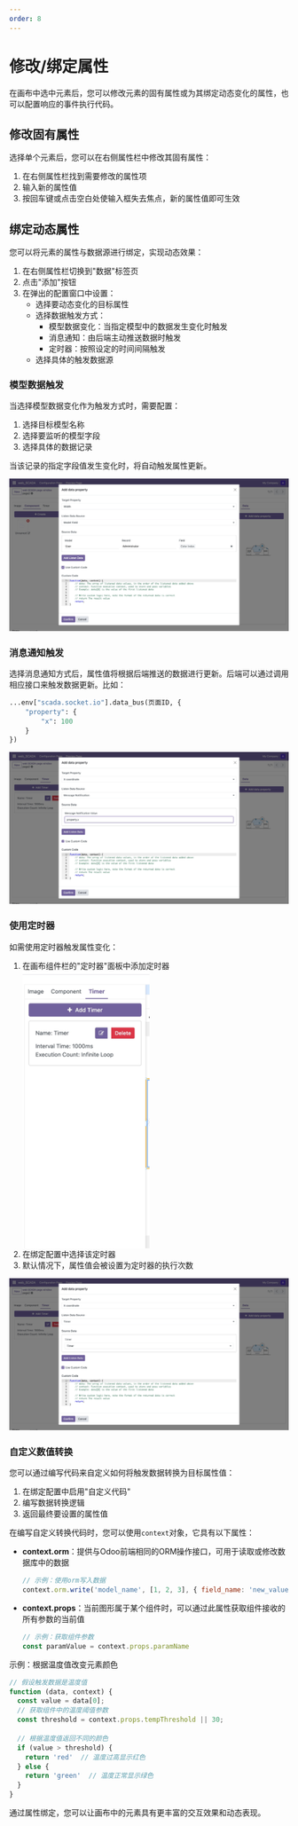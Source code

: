 ```yaml
---
order: 8
---
```

# 修改/绑定属性

在画布中选中元素后，您可以修改元素的固有属性或为其绑定动态变化的属性，也可以配置响应的事件执行代码。

## 修改固有属性

选择单个元素后，您可以在右侧属性栏中修改其固有属性：

1. 在右侧属性栏找到需要修改的属性项
2. 输入新的属性值
3. 按回车键或点击空白处使输入框失去焦点，新的属性值即可生效

## 绑定动态属性

您可以将元素的属性与数据源进行绑定，实现动态效果：

1. 在右侧属性栏切换到"数据"标签页
2. 点击"添加"按钮
3. 在弹出的配置窗口中设置：
   - 选择要动态变化的目标属性
   - 选择数据触发方式：
     - 模型数据变化：当指定模型中的数据发生变化时触发
     - 消息通知：由后端主动推送数据时触发
     - 定时器：按照设定的时间间隔触发
   - 选择具体的触发数据源

### 模型数据触发

当选择模型数据变化作为触发方式时，需要配置：

1. 选择目标模型名称
2. 选择要监听的模型字段
3. 选择具体的数据记录

当该记录的指定字段值发生变化时，将自动触发属性更新。

![模型数据触发](./bind-attr-model.jpg)

### 消息通知触发

选择消息通知方式后，属性值将根据后端推送的数据进行更新。后端可以通过调用相应接口来触发数据更新。比如：
```python
...env["scada.socket.io"].data_bus(页面ID, {
    "property": {
        "x": 100
    }
})
```
![消息通知触发](./bind-attr-message.jpg)

### 使用定时器

如需使用定时器触发属性变化：

1. 在画布组件栏的"定时器"面板中添加定时器
   <div style="height: 500px;">
   <img src="./timer.jpg" alt="添加定时器" style="height: 100%;">
   </div>
2. 在绑定配置中选择该定时器
3. 默认情况下，属性值会被设置为定时器的执行次数

![定时器触发](./bind-attr-timer.jpg)

### 自定义数值转换

您可以通过编写代码来自定义如何将触发数据转换为目标属性值：

1. 在绑定配置中启用"自定义代码"
2. 编写数据转换逻辑
3. 返回最终要设置的属性值

在编写自定义转换代码时，您可以使用`context`对象，它具有以下属性：

- **context.orm**：提供与Odoo前端相同的ORM操作接口，可用于读取或修改数据库中的数据
  ```javascript
  // 示例：使用orm写入数据
  context.orm.write('model_name', [1, 2, 3], { field_name: 'new_value' })
  ```

- **context.props**：当前图形属于某个组件时，可以通过此属性获取组件接收的所有参数的当前值
  ```javascript
  // 示例：获取组件参数
  const paramValue = context.props.paramName
  ```

示例：根据温度值改变元素颜色
```javascript
// 假设触发数据是温度值
function (data, context) {
  const value = data[0];
  // 获取组件中的温度阈值参数
  const threshold = context.props.tempThreshold || 30;
  
  // 根据温度值返回不同的颜色
  if (value > threshold) {
    return 'red'  // 温度过高显示红色
  } else {
    return 'green'  // 温度正常显示绿色
  }
}
```

通过属性绑定，您可以让画布中的元素具有更丰富的交互效果和动态表现。

